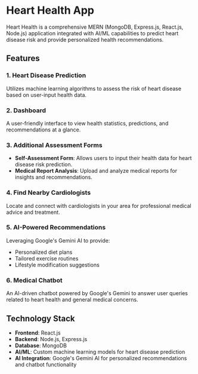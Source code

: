 # Heart Health App

Heart Health is a comprehensive MERN (MongoDB, Express.js, React.js, Node.js) application integrated with AI/ML capabilities to predict heart disease risk and provide personalized health recommendations.

## Features

### 1. Heart Disease Prediction
Utilizes machine learning algorithms to assess the risk of heart disease based on user-input health data.

### 2. Dashboard
A user-friendly interface to view health statistics, predictions, and recommendations at a glance.

### 3. Additional Assessment Forms
- **Self-Assessment Form**: Allows users to input their health data for heart disease risk prediction.
- **Medical Report Analysis**: Upload and analyze medical reports for insights and recommendations.

### 4. Find Nearby Cardiologists
Locate and connect with cardiologists in your area for professional medical advice and treatment.

### 5. AI-Powered Recommendations
Leveraging Google's Gemini AI to provide:
- Personalized diet plans
- Tailored exercise routines
- Lifestyle modification suggestions

### 6. Medical Chatbot
An AI-driven chatbot powered by Google's Gemini to answer user queries related to heart health and general medical concerns.

## Technology Stack

- **Frontend**: React.js
- **Backend**: Node.js, Express.js
- **Database**: MongoDB
- **AI/ML**: Custom machine learning models for heart disease prediction
- **AI Integration**: Google's Gemini AI for personalized recommendations and chatbot functionality

